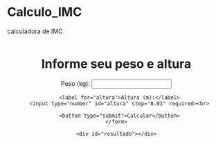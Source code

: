 # Calculo_IMC
calculadora de IMC
<!DOCTYPE html>
<html>
<head>
  <title>Calculadora de IMC</title>
  <style>
    .container {
      text-align: center;
      margin-top: 50px;
    }

    h1 {
      font-size: 24px;
    }

    #resultado {
      margin-top: 20px;
      font-weight: bold;
    }
  </style>
</head>
<body>
  <div class="container">
    <h1>Informe seu peso e altura</h1>
    <form id="imcForm">
      <label for="peso">Peso (kg):</label>
      <input type="number" id="peso" required><br>

      <label for="altura">Altura (m):</label>
      <input type="number" id="altura" step="0.01" required><br>

      <button type="submit">Calcular</button>
    </form>

    <div id="resultado"></div>
  </div>

  <script>
    document.getElementById("imcForm").addEventListener("submit", function(event) {
      event.preventDefault();
      
      var peso = parseFloat(document.getElementById("peso").value);
      var altura = parseFloat(document.getElementById("altura").value);

      var imc = peso / (altura * altura);

      var classificacao = "";
      if (imc < 16) {
        classificacao = "Magreza Grau III";
      } else if (imc < 16.9) {
        classificacao = "Magreza Grau II";
      } else if (imc < 18.5) {
        classificacao = "Magreza Grau I";
      } else if (imc < 25) {
        classificacao = "Eutrofia";
      } else if (imc < 30) {
        classificacao = "Sobrepeso";
      } else if (imc < 35) {
        classificacao = "Obesidade Grau I";
      } else if (imc < 40) {
        classificacao = "Obesidade Grau II";
      } else {
        classificacao = "Obesidade Grau III (Grave)";
      }

      document.getElementById("resultado").textContent = "Seu IMC é: " + imc.toFixed(1) + " kg/m². Classificação: " + classificacao;
    });
  </script>
</body>
</html>
